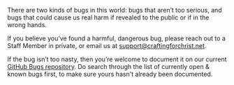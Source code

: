 There are two kinds of bugs in this world: bugs that aren’t too serious, and bugs that could cause us real harm if revealed to the public or if in the wrong hands.

If you believe you’ve found a harmful, dangerous bug, please reach out to a Staff Member in private, or email us at support@craftingforchrist.net.

If the bug isn’t too nasty, then you’re welcome to document it on our current [GitHub Bugs repository](https://craftingforchrist.net/issues). Do search through the list of currently open & known bugs first, to make sure yours hasn't already been documented.